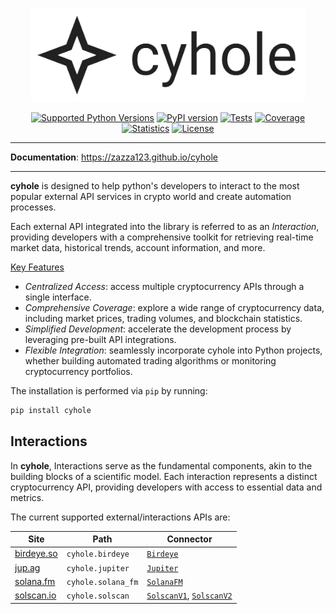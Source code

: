 <p align="center">
  <a href="https://zazza123.github.io/cyhole">
    <img src="https://raw.githubusercontent.com/zazza123/cyhole/main/docs/config/images/logo.png" alt="cyhole" height="150px" class="readme">
  </a>
</p>
<p align="center">
  <a href="https://pypi.org/project/cyhole" target="_blank"><img src="https://img.shields.io/pypi/pyversions/cyhole.svg?color=%2334D058" alt="Supported Python Versions" height="18"></a>
  <a href="https://pypi.org/project/cyhole"><img src="https://img.shields.io/pypi/v/cyhole?color=%2334D058&label=pypi" alt="PyPI version" height="18"></a>
  <a href="https://github.com/zazza123/cyhole/actions/workflows/execute-tests.yml?query=branch%3Amain+event%3Apush"><img src="https://github.com/zazza123/cyhole/actions/workflows/execute-tests.yml/badge.svg?branch=main&action=push" alt="Tests" height="18"></a>
  <a href="https://coverage-badge.samuelcolvin.workers.dev/redirect/zazza123/cyhole" target="_blank"><img src="https://coverage-badge.samuelcolvin.workers.dev/zazza123/cyhole.svg" alt="Coverage" height="18"></a>
  <a href="https://pepy.tech/project/cyhole" target="_blank"><img src="https://static.pepy.tech/badge/cyhole/month" alt="Statistics" height="18"></a>
  <a href="https://github.com/zazza123/cyhole/blob/main/LICENSE" target="_blank"><img src="https://img.shields.io/github/license/zazza123/cyhole.svg" alt="License" height="18"></a>
</p>

---

<p class="readme">
  <b>Documentation</b>: <a href="https://zazza123.github.io/cyhole">https://zazza123.github.io/cyhole</a>
</p>
<hr class="readme">

**cyhole** is designed to help python's developers to interact to the most popular external API services in crypto world and create automation processes.

Each external API integrated into the library is referred to as an *Interaction*, providing developers with a comprehensive toolkit for retrieving real-time market data, historical trends, account information, and more.

<u>Key Features</u>

  - *Centralized Access*: access multiple cryptocurrency APIs through a single interface.
  - *Comprehensive Coverage*: explore a wide range of cryptocurrency data, including market prices, trading volumes, and blockchain statistics.
  - *Simplified Development*: accelerate the development process by leveraging pre-built API integrations.
  - *Flexible Integration*: seamlessly incorporate cyhole into Python projects, whether building automated trading algorithms or monitoring cryptocurrency portfolios.

The installation is performed via `pip` by running:

```sh
pip install cyhole
```

## Interactions

In **cyhole**, Interactions serve as the fundamental components, akin to the building blocks of a scientific model. Each interaction represents a distinct cryptocurrency API, providing developers with access to essential data and metrics.

The current supported external/interactions APIs are:

|Site                             |Path               |Connector                                                                          |
|----                             |----               |---------                                                                          |
|[birdeye.so](https://birdeye.so) |`cyhole.birdeye`   |[`Birdeye`](https://zazza123.github.io/cyhole/interactions/birdeye/index.html)     |
|[jup.ag](https://jup.ag)         |`cyhole.jupiter`   |[`Jupiter`](https://zazza123.github.io/cyhole/interactions/jupiter/index.html)     |
|[solana.fm](https://solana.fm)   |`cyhole.solana_fm` |[`SolanaFM`](https://zazza123.github.io/cyhole/interactions/solana_fm/index.html)  |
|[solscan.io](https://solscan.io) |`cyhole.solscan`   |[`SolscanV1`](https://zazza123.github.io/cyhole/interactions/solscan/v1/index.html), [`SolscanV2`](https://zazza123.github.io/cyhole/interactions/solscan/v2/index.html) |